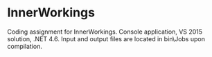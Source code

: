 # InnerWorkings

Coding assignment for InnerWorkings.
Console application, VS 2015 solution, .NET 4.6.
Input and output files are located in bin\Jobs upon compilation.
